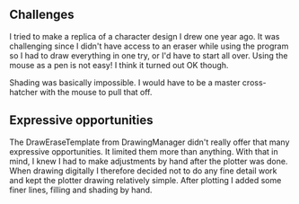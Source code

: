 ## Challenges
I tried to make a replica of a character design I drew one year ago. It was challenging since I didn't have access to an eraser while using
the program so I had to draw everything in one try, or I'd have to start all over. Using the mouse as a pen is not easy! I think it turned 
out OK though.

Shading was basically impossible. I would have to be a master cross-hatcher with the mouse to pull that off.

## Expressive opportunities
The DrawEraseTemplate from DrawingManager didn't really offer that many expressive opportunities. It limited them more than anything. With
that in mind, I knew I had to make adjustments by hand after the plotter was done. When drawing digitally I therefore decided not to do any fine 
detail work and kept the plotter drawing relatively simple. After plotting I added some finer lines, filling and shading by hand.
